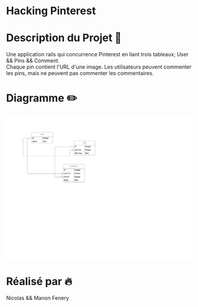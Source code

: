 # Hacking Pinterest

# Description du Projet :pushpin:

Une application rails qui concurrence Pinterest en liant trois tableaux; User && Pins && Comment.\
Chaque pin contient l'URL d'une image. Les utilisateurs peuvent commenter les pins, mais ne peuvent pas commenter les commentaires.

# Diagramme :pencil2:

![alt text](https://github.com/NicolasFenery/The-Hacking-Pinterest-App-Rails/blob/master/The%20Hacking%20Pinterest%20ERD.jpeg)


# Réalisé par :fire:

Nicolas && Manon Fenery
